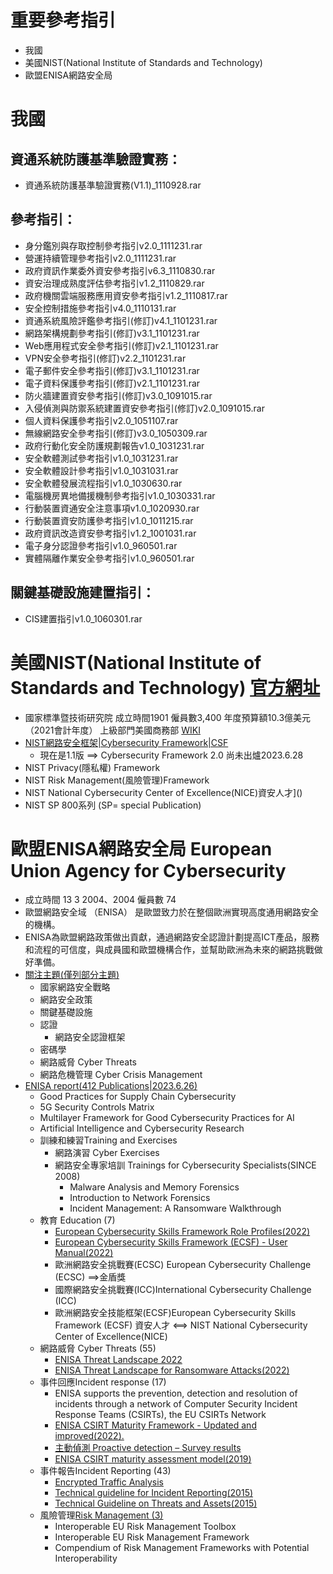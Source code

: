 # 重要參考指引 
- 我國
- 美國NIST(National Institute of Standards and Technology)
- 歐盟ENISA網路安全局
# 我國
## 資通系統防護基準驗證實務：
- 資通系統防護基準驗證實務(V1.1)_1110928.rar

## 參考指引：
- 身分鑑別與存取控制參考指引v2.0_1111231.rar
- 營運持續管理參考指引v2.0_1111231.rar
- 政府資訊作業委外資安參考指引v6.3_1110830.rar
- 資安治理成熟度評估參考指引v1.2_1110829.rar
- 政府機關雲端服務應用資安參考指引v1.2_1110817.rar
- 安全控制措施參考指引v4.0_1110131.rar
- 資通系統風險評鑑參考指引(修訂)v4.1_1101231.rar
- 網路架構規劃參考指引(修訂)v3.1_1101231.rar
- Web應用程式安全參考指引(修訂)v2.1_1101231.rar
- VPN安全參考指引(修訂)v2.2_1101231.rar
- 電子郵件安全參考指引(修訂)v3.1_1101231.rar
- 電子資料保護參考指引(修訂)v2.1_1101231.rar
- 防火牆建置資安參考指引(修訂)v3.0_1091015.rar
- 入侵偵測與防禦系統建置資安參考指引(修訂)v2.0_1091015.rar
- 個人資料保護參考指引v2.0_1051107.rar
- 無線網路安全參考指引(修訂)v3.0_1050309.rar
- 政府行動化安全防護規劃報告v1.0_1031231.rar
- 安全軟體測試參考指引v1.0_1031231.rar
- 安全軟體設計參考指引v1.0_1031031.rar
- 安全軟體發展流程指引v1.0_1030630.rar
- 電腦機房異地備援機制參考指引v1.0_1030331.rar
- 行動裝置資通安全注意事項v1.0_1020930.rar
- 行動裝置資安防護參考指引v1.0_1011215.rar
- 政府資訊改造資安參考指引v1.2_1001031.rar
- 電子身分認證參考指引v1.0_960501.rar
- 實體隔離作業安全參考指引v1.0_960501.rar
## 關鍵基礎設施建置指引：
- CIS建置指引v1.0_1060301.rar

# 美國NIST(National Institute of Standards and Technology) [官方網址](https://www.nist.gov/)
- 國家標準暨技術研究院 成立時間1901  僱員數3,400   年度預算額10.3億美元（2021會計年度） 上級部門美國商務部 [WIKI](https://zh.wikipedia.org/zh-tw/%E5%9C%8B%E5%AE%B6%E6%A8%99%E6%BA%96%E6%8A%80%E8%A1%93%E7%A0%94%E7%A9%B6%E6%89%80)
- [NIST網路安全框架|Cybersecurity Framework|CSF]()
  - 現在是1.1版 ==> Cybersecurity Framework 2.0 尚未出爐2023.6.28 
- NIST Privacy(隱私權) Framework
- NIST Risk Management(風險管理)Framework
- NIST National Cybersecurity Center of Excellence(NICE)資安人才]()
- NIST SP 800系列 (SP= special Publication)

# 歐盟ENISA網路安全局 European Union Agency for Cybersecurity
- 成立時間	13 3 2004、​2004   僱員數	74
- 歐盟網路安全域 （ENISA） 是歐盟致力於在整個歐洲實現高度通用網路安全的機構。
- ENISA為歐盟網路政策做出貢獻，通過網路安全認證計劃提高ICT產品，服務和流程的可信度，與成員國和歐盟機構合作，並幫助歐洲為未來的網路挑戰做好準備。
- [關注主題(僅列部分主題)](https://www.enisa.europa.eu/topics) 
  - 國家網路安全戰略
  - 網路安全政策
  - 關鍵基礎設施
  - 認證
    - 網路安全認證框架
  - 密碼學
  - 網路威脅 Cyber Threats
  - 網路危機管理 Cyber Crisis Management
- [ENISA report(412 Publications|2023.6.26)](https://www.enisa.europa.eu/publications#c3=2013&c3=2023&c3=false&c5=publicationDate&reversed=on&b_start=0)
  - Good Practices for Supply Chain Cybersecurity
  - 5G Security Controls Matrix
  - Multilayer Framework for Good Cybersecurity Practices for AI
  - Artificial Intelligence and Cybersecurity Research
  - 訓練和練習Training and Exercises
    - 網路演習 Cyber Exercises
    - 網路安全專家培訓 Trainings for Cybersecurity Specialists(SINCE 2008)
      - Malware Analysis and Memory Forensics
      - Introduction to Network Forensics
      - Incident Management: A Ransomware Walkthrough
  - 教育 Education (7)
    - [European Cybersecurity Skills Framework Role Profiles(2022)](https://www.enisa.europa.eu/publications/european-cybersecurity-skills-framework-role-profiles)
    - [European Cybersecurity Skills Framework (ECSF) - User Manual(2022)](https://www.enisa.europa.eu/publications/european-cybersecurity-skills-framework-ecsf)
    - 歐洲網路安全挑戰賽(ECSC) European Cybersecurity Challenge (ECSC) ==>金盾獎
    - 國際網路安全挑戰賽(ICC)International Cybersecurity Challenge (ICC)
    - 歐洲網路安全技能框架(ECSF)European Cybersecurity Skills Framework (ECSF)  資安人才  <==> NIST National Cybersecurity Center of Excellence(NICE) 
  - 網路威脅 Cyber Threats (55)
    - [ENISA Threat Landscape 2022](https://www.enisa.europa.eu/publications/enisa-threat-landscape-2022)
    - [ENISA Threat Landscape for Ransomware Attacks(2022)](https://www.enisa.europa.eu/publications/enisa-threat-landscape-for-ransomware-attacks)
  - 事件回應Incident response (17)
    - ENISA supports the prevention, detection and resolution of incidents through a network of Computer Security Incident Response Teams (CSIRTs), the EU CSIRTs Network
    - [ENISA CSIRT Maturity Framework - Updated and improved(2022).](https://www.enisa.europa.eu/publications/enisa-csirt-maturity-framework)
    - [主動偵測 Proactive detection – Survey results](https://www.enisa.europa.eu/publications/proactive-detection-survey-results)
    - [ENISA CSIRT maturity assessment model(2019)](https://www.enisa.europa.eu/publications/study-on-csirt-maturity)
  - 事件報告Incident Reporting (43)
    - [Encrypted Traffic Analysis](https://www.enisa.europa.eu/publications/encrypted-traffic-analysis)
    - [Technical guideline for Incident Reporting(2015)](https://www.enisa.europa.eu/publications/technical-guideline-for-incident-reporting)
    - [Technical Guideline on Threats and Assets(2015)](https://www.enisa.europa.eu/publications/technical-guideline-on-threats-and-assets)
  - 風險管理[Risk Management (3)](https://www.enisa.europa.eu/publications#c3=2013&c3=2023&c3=false&c5=publicationDate&reversed=on&b_start=0&c2=Risk+Management)
    - Interoperable EU Risk Management Toolbox
    - Interoperable EU Risk Management Framework
    - Compendium of Risk Management Frameworks with Potential Interoperability
